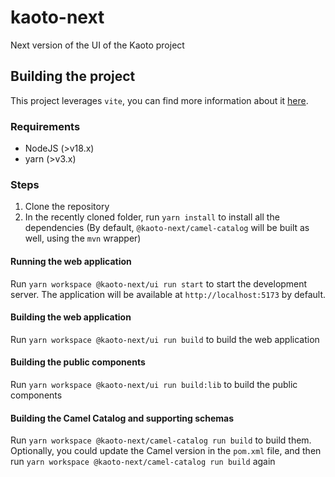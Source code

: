 # kaoto-next
Next version of the UI of the Kaoto project

## Building the project
This project leverages `vite`, you can find more information about it [here](https://vitejs.dev/config/).

### Requirements
- NodeJS (>v18.x)
- yarn (>v3.x)

### Steps
1. Clone the repository
2. In the recently cloned folder, run `yarn install` to install all the dependencies
(By default, `@kaoto-next/camel-catalog` will be built as well, using the `mvn` wrapper)

#### Running the web application
Run `yarn workspace @kaoto-next/ui run start` to start the development server. The application will be available at `http://localhost:5173` by default.

#### Building the web application
Run `yarn workspace @kaoto-next/ui run build` to build the web application

#### Building the public components
Run `yarn workspace @kaoto-next/ui run build:lib` to build the public components

#### Building the Camel Catalog and supporting schemas
Run `yarn workspace @kaoto-next/camel-catalog run build` to build them.
Optionally, you could update the Camel version in the `pom.xml` file, and then run `yarn workspace @kaoto-next/camel-catalog run build` again

